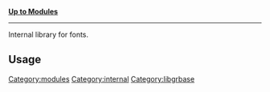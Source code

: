 [**Up to Modules**](:Category:modules "wikilink")

------------------------------------------------------------------------

Internal library for fonts.

Usage
-----

<Category:modules> <Category:internal> <Category:libgrbase>
